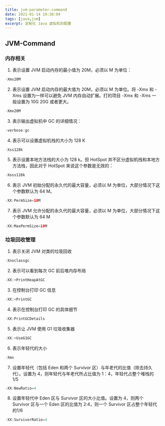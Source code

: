```yaml
---
title: jvm-parameter-command
date: 2021-01-14 19:38:04
tags: [java,jvm]
excerpt: 定制化 Java 虚拟机的配置
---
```


## JVM-Command

### **内存相关**

 1. 表示设置 JVM 启动内存的最小值为 20M，必须以 M 为单位：

```Java
-Xms20M
```

 2. 表示设置 JVM 启动内存的最大值为 20M，必须以 M 为单位。将 -Xmx 和 -Xms 设置为一样可以避免 JVM 内存自动扩展。打的项目 -Xmx 和 -Xms 一般设置为 10G 20G 或者更大。

```Java
-Xmx20M
```

 3. 表示输出虚拟机中 GC 的详细情况：

```Java
-verbose:gc
```

 4. 表示可以设置虚拟机栈的大小为 128 K

```java
-Xss128k
```

 5. 表示设置本地方法栈的大小为 128 k。但 HotSpot 并不区分虚拟机栈和本地方方法栈，因此对于 HotSpot 来说这个参数是无效的：

```Java
-Xoss128k
```

 6. 表示 JVM 初始分配的永久代的最大容量，必须以 M 为单位，大部分情况下这个参数默认为 64 M。

 ```Java
-XX:PermSize=10M
 ```

 7. 表示 JVM 允许分配的永久代的最大容量，必须以 M 为单位，大部分情况下这个参数默认为 64 M

 ```Java
-XX:MaxPermSize=10M
 ```

 ### 垃圾回收管理

 1. 表示关闭 JVM 对类的垃圾回收

 ```Java
-Xnoclassgc
 ```

 2. 表示可以看到每次 GC 前后堆内存布局

```Java
-XX:+PrintHeapAtGC
```

 3. 在控制台打印 GC 信息

```Java
-XX:+PrintGC
```

 4. 表示在控制台打印 GC 的具体细节

``` Java
-XX:PrintGCDetails
```

 5. 表示让 JVM 使用 G1 垃圾收集器

 ```Java
-XX:+UseG1GC
 ```

 6. 表示年轻代的大小

``` Java
-Xmn
```

 7. 设置年轻代（包括 Eden 和两个 Survivor 区）与年老代的比值（除去持久代）。设置为 4，则年轻代与年老代所占比值为 1：4，年轻代占整个堆栈的 1/5

```Java
-XX:NewRatio=4
```

 8. 设置年轻代中 Eden 区与 Survivor 区的大小比值。设置为 4，则两个 Survivor 区与一个 Eden 区的比值为 2:4，则一个 Survivor 区占整个年轻代的1/6

``` Java
-XX:SurvivorRatio=4
```
